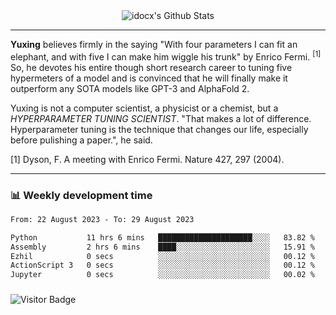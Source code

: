 <div align="center">
    <img align="center" src="https://github-readme-stats.vercel.app/api?username=idocx&show_icons=true&count_private=true&hide_border=true" alt="idocx's Github Stats"></img>
</div>

---

**Yuxing** believes firmly in the saying "With four parameters I can fit an elephant, and with five I can make him wiggle his trunk" by Enrico Fermi. <sup>[1]</sup> So, he devotes his entire though short research career to tuning five hypermeters of a model and is convinced that he will finally make it outperform any SOTA models like GPT-3 and AlphaFold 2.

Yuxing is not a computer scientist, a physicist or a chemist, but a *HYPERPARAMETER TUNING SCIENTIST*. "That makes a lot of difference. Hyperparameter tuning is the technique that changes our life, especially before pulishing a paper.", he said.

[1] Dyson, F. A meeting with Enrico Fermi. Nature 427, 297 (2004).


---

### 📊 Weekly development time
<!--START_SECTION:waka-->

```txt
From: 22 August 2023 - To: 29 August 2023

Python           11 hrs 6 mins   █████████████████████░░░░   83.82 %
Assembly         2 hrs 6 mins    ████░░░░░░░░░░░░░░░░░░░░░   15.91 %
Ezhil            0 secs          ░░░░░░░░░░░░░░░░░░░░░░░░░   00.12 %
ActionScript 3   0 secs          ░░░░░░░░░░░░░░░░░░░░░░░░░   00.12 %
Jupyter          0 secs          ░░░░░░░░░░░░░░░░░░░░░░░░░   00.02 %
```

<!--END_SECTION:waka-->

### 

![Visitor Badge](https://visitor-badge.laobi.icu/badge?page_id=idocx.idocx)